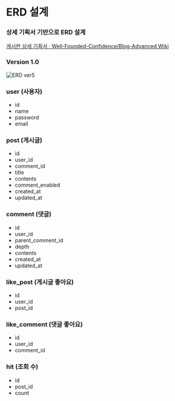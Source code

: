 # ERD 설계

### 상세 기획서 기반으로 ERD 설계
[게시판 상세 기획서 · Well-Founded-Confidence/Blog-Advanced Wiki](https://github.com/Well-Founded-Confidence/Blog-Advanced/wiki/%EA%B2%8C%EC%8B%9C%ED%8C%90-%EC%83%81%EC%84%B8-%EA%B8%B0%ED%9A%8D%EC%84%9C)

### Version 1.0
![ERD ver5](https://user-images.githubusercontent.com/56067179/173331921-2053f820-2458-45cc-8b0e-0b567312bd69.jpeg)

### user (사용자)

- id
- name
- password
- email

### post (게시글)

- id
- user_id
- comment_id
- title
- contents
- comment_enabled
- created_at
- updated_at

### comment (댓글)

- id
- user_id
- parent_comment_id
- depth
- contents
- created_at
- updated_at

### like_post (게시글 좋아요)

- id
- user_id
- post_id

### like_comment (댓글 좋아요)

- id
- user_id
- comment_id

### hit (조회 수)

- id
- post_id
- count

